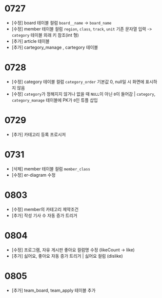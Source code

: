 # 0727

* [수정] board 테이블 컬럼 `board__name` -> `board_name`
* [수정] member 테이블 컬럼 `region`, `class`, `track`, `unit` 기존 문자열 입력 -> `category` 테이블 외래 키 참조(int 형)
* [추가] article 테이블
* [추가] cartegory_manage , cartegory 테이블




# 0728

* [수정] category 테이블 컬럼 `category_order` 기본값 0, null일 시 화면에 표시하지 않음
* [수정] `category`가 정해지지 않거나 없을 때 `NULL`이 아닌 `0`이 들어감 | `category`, `category_manage` 테이블에  PK가 `0`인 튜플 삽입





# 0729

* [추가] 카테고리 등록 프로시저





# 0731

* [삭제] member 테이블 컬럼 `member_class`
* [수정] er-diagram 수정





# 0803

* [수정] member의 카테고리 제약조건
* [추가] 작성 기사 수 자동 증가 트리거





# 0804

* [수정] 프로그램, 자유 게시판 좋아요 컬럼명 수정 (likeCount -> like)
* [추가] 싫어요, 좋아요 자동 증가 트리거 | 싫어요 컬럼 (dislike)





# 0805

* [추가] team_board, team_apply 테이블 추가